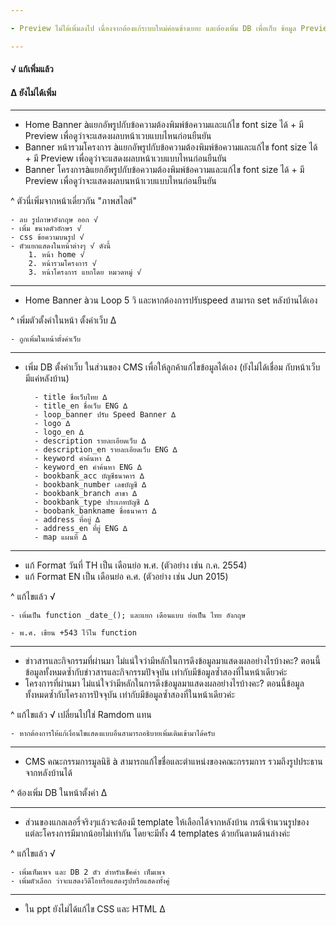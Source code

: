 ```yaml
---

- Preview ไม่ได้เพิ่มลงไป เนื่องจากต้องแก้ระบบใหม่ค่อนข้างเยอะ และต้องเพิ่ม DB เพื่อเก็บ ข้อมูล Preview แยก หรือคือ ทำหน้าแบบเดี่ยวกันกับหน้าแสดงผล แต่งเก็บเป็นอีกไฟล์ไว้

---
```


#### √ แก้เพิ่มแล้ว
#### ∆ ยังไม่ได้เพิ่ม

---
- Home Banner àแยกอัพรูปกับข้อความต้องพิมพ์ข้อความและแก้ไข font size ได้ + มี Preview เพื่อดูว่าจะแสดงผลบหน้าเวบแบบไหนก่อนยืนยัน
- Banner หน้ารวมโครงการ àแยกอัพรูปกับข้อความต้องพิมพ์ข้อความและแก้ไข font size ได้ + มี Preview เพื่อดูว่าจะแสดงผลบหน้าเวบแบบไหนก่อนยืนยัน
- Banner โครงการàแยกอัพรูปกับข้อความต้องพิมพ์ข้อความและแก้ไข font size ได้ + มี Preview เพื่อดูว่าจะแสดงผลบนหน้าเวบแบบไหนก่อนยืนยัน

^ ตัวนี่เพิ่มจากหน้าเดี่ยวกัน "ภาพสไลต์"

	- ลบ รูปภาษาอังกฤษ ออก √
	- เพิ่ม ขนาดตัวอักษร √
	- css ข้อความบนรูป √
	- ตัวแยกแสดงในหน้าต่างๆ √ ดังนี้
		1. หน้า home √
		2. หน้ารวมโครงการ √
		3. หน้าโครงการ แยกโดย หมวดหมู่ √

---

- Home Banner àวน Loop 5 วิ และหากต้องการปรับspeed สามารถ set หลังบ้านได้เอง

^ เพิ่มตัวตั้งค่าในหน้า ตั้งค่าเว็บ ∆

	- ถูกเพิ่มในหน้าตั้งค่าเว็บ

---

- เพิ่ม DB ตั้งค่าเว็บ ในส่วนของ CMS เพื่อให้ลูกค้าแก้ไขข้อมูลได้เอง (ยังไม่ได้เชื่อม กับหน้าเว็บ มีแค่หลังบ้าน)
 
 		- title ชื่อเว็บไทย ∆
		- title_en ชื่อเว็บ ENG ∆
		- loop_banner ปรับ Speed Banner ∆
		- logo ∆
		- logo_en ∆
		- description รายละเอียดเว็บ ∆
		- description_en รายละเอียดเว็บ ENG ∆
		- keyword คำค้นหา ∆
		- keyword_en คำค้นหา ENG ∆
		- bookbank_acc บัญชีธนาคาร ∆
		- bookbank_number เลขบัญชี ∆
		- bookbank_branch สาขา ∆
		- bookbank_type ประเภทบัญชี ∆
		- boobank_bankname ชื่อธนาคาร ∆
		- address ที่อยู่ ∆
		- address_en ที่ยู่ ENG ∆
		- map แผนที่ ∆

---

- แก้ Format  วันที่ TH เป็น เดือนย่อ พ.ศ. (ตัวอย่าง เช่น ก.ค. 2554)
- แก้ Format  EN เป็น เดือนย่อ ค.ศ. (ตัวอย่าง เช่น Jun 2015)

^ แก้ไขแล้ว √

	- เพิ่มเป็น function _date_(); และแยก เดือนแบบ ย่อเป็น ไทย อังกฤษ

	- พ.ศ. เขียน +543 ไว้ใน function

---
- ข่าวสารและกิจกรรมที่ผ่านมา ไม่แน่ใจว่ามีหลักในการดึงข้อมูลมาแสดงผลอย่างไรบ้างคะ? ตอนนี้ข้อมูลทั้งหมดซ้ำกับข่าวสารและกิจกรรมปัจจุบัน เท่ากับมีข้อมูลซ้ำสองที่ในหน้าเดียวค่ะ
- โครงการที่ผ่านมา ไม่แน่ใจว่ามีหลักในการดึงข้อมูลมาแสดงผลอย่างไรบ้างคะ? ตอนนี้ข้อมูลทั้งหมดซ้ำกับโครงการปัจจุบัน เท่ากับมีข้อมูลซ้ำสองที่ในหน้าเดียวค่ะ

^ แก้ไขแล้ว √ เปลี่ยนไปใช่ Ramdom แทน

	- หากต้องการให้แก้เงื่อนไขแสดงแบบอื่นสามารถอธิบายเพิ่มเติมเข้ามาได้ครับ

---
- CMS คณะกรรมการมูลนิธิ à สามารถแก้ไขชื่อและตำแหน่งของคณะกรรมการ รวมถึงรูปประธานจากหลังบ้านได้

^ ต้องเพิ่ม DB ในหน้าตั้งค่า ∆

---
- ส่วนของแกลเลอรี่จริงๆแล้วจะต้องมี template ให้เลือกได้จากหลังบ้าน กรณีจำนวนรูปของแต่ละโครงการมีมากน้อยไม่เท่ากัน โดยจะมีทั้ง 4 templates ด้วยกันตามด้านล่างค่ะ

^ แก้ไขแล้ว √

	- เพิ่มเท็มเพจ และ DB 2 ตัว สำหรับเช็คค่า เท็มเพจ
	- เพิ่มตัวเลือก ว่าจะแสดงวิดีโอหรือแสดงรูปหรือแสดงทั้งคู่

---
- ใน ppt ยังไม่ได้แก้ไข CSS และ HTML ∆
